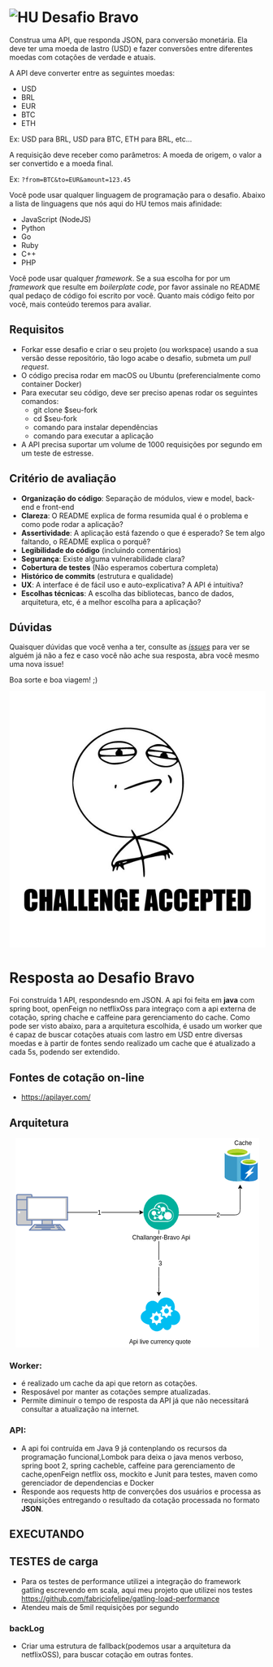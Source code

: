 # <img src="https://avatars1.githubusercontent.com/u/7063040?v=4&s=200.jpg" alt="HU" width="24" /> Desafio Bravo

Construa uma API, que responda JSON, para conversão monetária. Ela deve ter uma moeda de lastro (USD) e fazer conversões entre diferentes moedas com cotações de verdade e atuais.

A API deve converter entre as seguintes moedas:
- USD
- BRL
- EUR
- BTC
- ETH


Ex: USD para BRL, USD para BTC, ETH para BRL, etc...

A requisição deve receber como parâmetros: A moeda de origem, o valor a ser convertido e a moeda final.

Ex: `?from=BTC&to=EUR&amount=123.45`

Você pode usar qualquer linguagem de programação para o desafio. Abaixo a lista de linguagens que nós aqui do HU temos mais afinidade:
- JavaScript (NodeJS)
- Python
- Go
- Ruby
- C++
- PHP

Você pode usar qualquer _framework_. Se a sua escolha for por um _framework_ que resulte em _boilerplate code_, por favor assinale no README qual pedaço de código foi escrito por você. Quanto mais código feito por você, mais conteúdo teremos para avaliar.

## Requisitos
- Forkar esse desafio e criar o seu projeto (ou workspace) usando a sua versão desse repositório, tão logo acabe o desafio, submeta um *pull request*.
- O código precisa rodar em macOS ou Ubuntu (preferencialmente como container Docker)
- Para executar seu código, deve ser preciso apenas rodar os seguintes comandos:
  - git clone $seu-fork
  - cd $seu-fork
  - comando para instalar dependências
  - comando para executar a aplicação
- A API precisa suportar um volume de 1000 requisições por segundo em um teste de estresse.



## Critério de avaliação

- **Organização do código**: Separação de módulos, view e model, back-end e front-end
- **Clareza**: O README explica de forma resumida qual é o problema e como pode rodar a aplicação?
- **Assertividade**: A aplicação está fazendo o que é esperado? Se tem algo faltando, o README explica o porquê?
- **Legibilidade do código** (incluindo comentários)
- **Segurança**: Existe alguma vulnerabilidade clara?
- **Cobertura de testes** (Não esperamos cobertura completa)
- **Histórico de commits** (estrutura e qualidade)
- **UX**: A interface é de fácil uso e auto-explicativa? A API é intuitiva?
- **Escolhas técnicas**: A escolha das bibliotecas, banco de dados, arquitetura, etc, é a melhor escolha para a aplicação?

## Dúvidas

Quaisquer dúvidas que você venha a ter, consulte as [_issues_](https://github.com/HotelUrbano/challenge-bravo/issues) para ver se alguém já não a fez e caso você não ache sua resposta, abra você mesmo uma nova issue!

Boa sorte e boa viagem! ;)

<p align="center">
  <img src="ca.jpg" alt="Challange accepted" />
</p>


# Resposta ao Desafio Bravo
Foi construída 1 API, respondesndo em JSON. A api foi feita em **java** com spring boot, openFeign no netflixOss para integraço com a api externa de cotação, spring chache e caffeine para gerenciamento do cache.
Como pode ser visto abaixo, para a arquitetura escolhida, é usado um worker que é capaz de buscar cotações atuais com lastro em USD entre diversas moedas e à partir de fontes sendo realizado um cache que é atualizado a cada 5s, podendo ser extendido. 


## Fontes de cotação on-line
  - https://apilayer.com/

## Arquitetura
<p align="center">
  <img src="src/main/resources/static/architecture.png" alt="Architecture" />
</p>

### Worker:
- é realizado um cache da api que retorn as cotações.
- Resposável por manter as cotações sempre atualizadas.
- Permite diminuir o tempo de resposta da API já que não necessitará consultar a atualização na internet.


### API:
- A api foi contruída em Java 9 já contenplando os recursos da programação funcional,Lombok para deixa o java menos verboso, spring boot 2, spring cacheble, caffeine para gerenciamento de cache,openFeign netflix oss, mockito e Junit para testes, maven como gerenciador de dependencias e Docker
- Responde aos requests http de converções dos usuários e processa as requisições entregando o resultado da cotação processada no formato **JSON**.


## EXECUTANDO


## TESTES de carga
- Para os testes de performance utilizei a integração do framework gatling escrevendo em scala, aqui meu projeto que utilizei nos testes https://github.com/fabriciofelipe/gatling-load-performance 
- Atendeu mais de 5mil requisições por segundo

### backLog
- Criar uma estrutura de fallback(podemos usar a arquitetura da netflixOSS), para buscar cotação em outras fontes.

